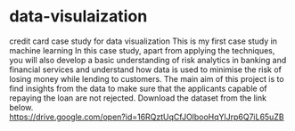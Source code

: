 # data-visulaization
credit card case study for data visualization
This is my first case study in machine learning
In this case study, apart from applying the techniques, you will also develop a basic understanding of risk analytics in banking and financial services and understand how data is used to minimise the risk of losing money while lending to customers.
The main aim of this project is to find insights from the data to make sure that the applicants capable of repaying the loan are not rejected.
Download the dataset from the link below.  
https://drive.google.com/open?id=16RQztUqCfJOlbooHqYlJrp6Q7iL65uZB
